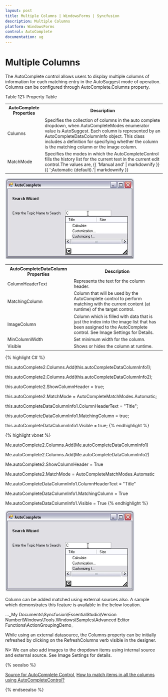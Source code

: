 ```yaml
---
layout: post
title: Multiple Columns | WindowsForms | Syncfusion
description: Multiple Columns
platform: WindowsForms
control: AutoComplete
documentation: ug
---
```




# Multiple Columns

The AutoComplete control allows users to display multiple columns of information for each matching entry in the AutoSuggest mode of operation. Columns can be configured through AutoComplete.Columns property. 

Table 121: Property Table

<table>
<tr>
<th>
AutoComplete Properties</th><th>
Description</th></tr>
<tr>
<td>
Columns</td><td>
Specifies the collection of columns in the auto complete dropdown, when AutoCompleteModes enumerator value is AutoSuggest. Each column is represented by an AutoCompleteDataColumnInfo object. This class includes a definition for specifying whether the column is the matching column or the image column. </td></tr>
<tr>
<td>
MatchMode</td><td>
Specifies the modes in which the AutoCompleteControl fills the history list for the current text in the current edit control.The values are, {{ 'Manual and'  | markdownify }}{{ ';Automatic (default).'| markdownify }}</td></tr>
</table>


 ![](AutoComplete-Controls-Images/Overview_img32.jpeg) 




<table>
<tr>
<th>
AutoCompleteDataColumn Properties</th><th>
Description</th></tr>
<tr>
<td>
ColumnHeaderText</td><td>
Represents the text for the column header.</td></tr>
<tr>
<td>
MatchingColumn</td><td>
Column that will be used by the AutoComplete control to perform matching with the current content (at runtime) of the target control.</td></tr>
<tr>
<td>
ImageColumn</td><td>
Column which is filled with data that is just the index into the image list that has been assigned to the AutoComplete control. See Image Settings for Details.</td></tr>
<tr>
<td>
MinColumnWidth</td><td>
Set minimum width for the column.</td></tr>
<tr>
<td>
Visible</td><td>
Shows or hides the column at runtime.</td></tr>
</table>



{% highlight C# %}



this.autoComplete2.Columns.Add(this.autoCompleteDataColumnInfo1);

this.autoComplete2.Columns.Add(this.autoCompleteDataColumnInfo2);

this.autoComplete2.ShowColumnHeader = true;

this.autoComplete2.MatchMode = AutoCompleteMatchModes.Automatic;



this.autoCompleteDataColumnInfo1.ColumnHeaderText = "Title";

this.autoCompleteDataColumnInfo1.MatchingColumn = true;

this.autoCompleteDataColumnInfo1.Visible = true;
{% endhighlight %}


{% highlight vbnet %}





Me.autoComplete2.Columns.Add(Me.autoCompleteDataColumnInfo1)

Me.autoComplete2.Columns.Add(Me.autoCompleteDataColumnInfo2)

Me.autoComplete2.ShowColumnHeader = True

Me.autoComplete2.MatchMode = AutoCompleteMatchModes.Automatic



Me.autoCompleteDataColumnInfo1.ColumnHeaderText = "Title"

Me.autoCompleteDataColumnInfo1.MatchingColumn = True

Me.autoCompleteDataColumnInfo1.Visible = True
{% endhighlight %}


 ![](AutoComplete-Controls-Images/Overview_img33.jpeg) 


Column can be added matched using external sources also. A sample which demonstrates this feature is available in the below location.

…\_My Documents\Syncfusion\EssentialStudio\Version Number\Windows\Tools.Windows\Samples\Advanced Editor Functions\ActionGroupingDemo_

While using an external datasource, the Columns property can be initially refreshed by clicking on the RefreshColumns verb visible in the designer.



N> We can also add images to the dropdown items using internal source and external source. See Image Settings for details.

{% seealso %}

 [Source for AutoComplete Control](/windowsforms/autocomplete/datasource#source-for-autocomplete-control), [How to match items in all the columns using AutoCompleteControl?](http://docs.syncfusion.com/windowsforms/autocomplete/faq/how-to-match-items-in-all-the-columns-using-autocompletecontrol)
 
{% endseealso %}
